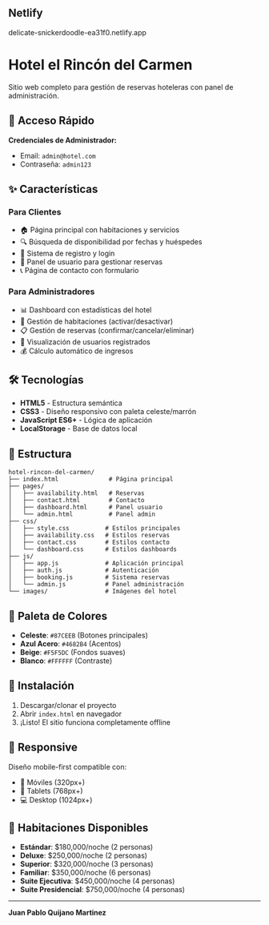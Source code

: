 ## Netlify 
delicate-snickerdoodle-ea31f0.netlify.app


# Hotel el Rincón del Carmen

Sitio web completo para gestión de reservas hoteleras con panel de administración.

## 🚀 Acceso Rápido

**Credenciales de Administrador:**
- Email: `admin@hotel.com`
- Contraseña: `admin123`

## ✨ Características

### Para Clientes
- 🏠 Página principal con habitaciones y servicios
- 🔍 Búsqueda de disponibilidad por fechas y huéspedes
- 📝 Sistema de registro y login
- 📱 Panel de usuario para gestionar reservas
- 📞 Página de contacto con formulario

### Para Administradores
- 📊 Dashboard con estadísticas del hotel
- 🏨 Gestión de habitaciones (activar/desactivar)
- 📋 Gestión de reservas (confirmar/cancelar/eliminar)
- 👥 Visualización de usuarios registrados
- 💰 Cálculo automático de ingresos

## 🛠️ Tecnologías

- **HTML5** - Estructura semántica
- **CSS3** - Diseño responsivo con paleta celeste/marrón
- **JavaScript ES6+** - Lógica de aplicación
- **LocalStorage** - Base de datos local

## 📁 Estructura

```
hotel-rincon-del-carmen/
├── index.html              # Página principal
├── pages/
│   ├── availability.html   # Reservas
│   ├── contact.html        # Contacto
│   ├── dashboard.html      # Panel usuario
│   └── admin.html          # Panel admin
├── css/
│   ├── style.css          # Estilos principales
│   ├── availability.css   # Estilos reservas
│   ├── contact.css        # Estilos contacto
│   └── dashboard.css      # Estilos dashboards
├── js/
│   ├── app.js             # Aplicación principal
│   ├── auth.js            # Autenticación
│   ├── booking.js         # Sistema reservas
│   └── admin.js           # Panel administración
└── images/                # Imágenes del hotel
```

## 🎨 Paleta de Colores

- **Celeste**: `#87CEEB` (Botones principales)
- **Azul Acero**: `#4682B4` (Acentos)
- **Beige**: `#F5F5DC` (Fondos suaves)
- **Blanco**: `#FFFFFF` (Contraste)

## 🔧 Instalación

1. Descargar/clonar el proyecto
2. Abrir `index.html` en navegador
3. ¡Listo! El sitio funciona completamente offline

## 📱 Responsive

Diseño mobile-first compatible con:
- 📱 Móviles (320px+)
- 📱 Tablets (768px+)
- 💻 Desktop (1024px+)

## 🏨 Habitaciones Disponibles

- **Estándar**: $180,000/noche (2 personas)
- **Deluxe**: $250,000/noche (2 personas)
- **Superior**: $320,000/noche (3 personas)
- **Familiar**: $350,000/noche (6 personas)
- **Suite Ejecutiva**: $450,000/noche (4 personas)
- **Suite Presidencial**: $750,000/noche (4 personas)

---

**Juan Pablo Quijano Martinez**